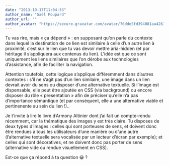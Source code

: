 ```yaml
---
date: "2013-10-17T11:04:33"
author_name: "Gaël Poupard"
author_url: ""
author_avatar: "https://secure.gravatar.com/avatar/76dde5fd394081aa4261802372fe2e33?s=48&d=mm&r=g"
---
```

Tu vas rire, mais « ça dépend » : en supposant qu’on parle du contexte dans lequel la destination de ce lien est similaire à celle d’un autre lien à proximité, c’est sur le lien que tu vas devoir mettre aria-hidden (et par héritage il s’appliquera aux contenus du lien). L’idée est que ce sont uniquement les liens similaires que l’on dérobe aux technologies d’assistance, afin de faciliter la navigation.

Attention toutefois, cette logique s’applique différemment dans d’autres contextes : s’il ne s’agit pas d’un lien similaire, une image dans un lien devrait avoir du sens ou disposer d’une alternative textuelle. Si l’image est dispensable, elle peut être ajoutée en CSS (via background) ou encore disposer du rôle « presentation » afin de préciser qu’elle n’a pas d’importance sémantique (et par conséquent, elle a une alternative viable et pertinenente au sein du lien !)..

Je t’invite à lire le livre d’Armony Altinier dont j’ai fait un compte-rendu récemment, car la thématique des images y est très claire. Tu disposes de deux types d’images : celles qui sont porteuses de sens, et doivent donc être rendues à tous les utilisateurs d’une manière ou d’une autre (l’alternative textuelle sera vocalisée par un lecteur d’écran par exemple); et celles qui sont décoratives, et ne doivent donc pas porter de sens (alternative vide ou rendue visuellement en CSS).

Est-ce que ça répond à ta question 😀 ?